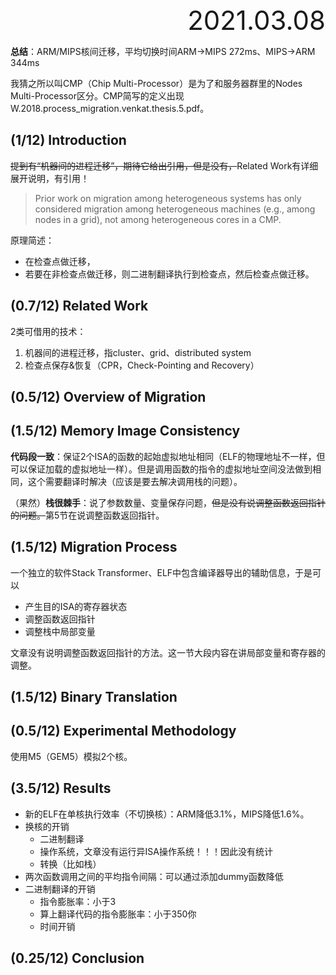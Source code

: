 <div style="text-align:right; font-size:3em;">2021.03.08</div>

**总结**：ARM/MIPS核间迁移，平均切换时间ARM->MIPS 272ms、MIPS->ARM 344ms

我猜之所以叫CMP（Chip Multi-Processor）是为了和服务器群里的Nodes Multi-Processor区分。CMP简写的定义出现W.2018.process_migration.venkat.thesis.5.pdf。

## (1/12) Introduction

~~提到有“机器间的进程迁移”，期待它给出引用，但是没有，~~Related Work有详细展开说明，有引用！

> Prior work on migration among heterogeneous systems has only considered migration among heterogeneous machines (e.g., among nodes in a grid), not among heterogeneous cores in a CMP.

原理简述：

* 在检查点做迁移，
* 若要在非检查点做迁移，则二进制翻译执行到检查点，然后检查点做迁移。

## (0.7/12) Related Work

2类可借用的技术：

1. 机器间的进程迁移，指cluster、grid、distributed system
2. 检查点保存&恢复（CPR，Check-Pointing and Recovery）

## (0.5/12) Overview of Migration

## (1.5/12) Memory Image Consistency

**代码段一致**：保证2个ISA的函数的起始虚拟地址相同（ELF的物理地址不一样，但可以保证加载的虚拟地址一样）。但是调用函数的指令的虚拟地址空间没法做到相同，这个需要翻译时解决（应该是要去解决调用栈的问题）。

（果然）**栈很棘手**：说了参数数量、变量保存问题，~~但是没有说调整函数返回指针的问题。~~第5节在说调整函数返回指针。

## (1.5/12) Migration Process

一个独立的软件Stack Transformer、ELF中包含编译器导出的辅助信息，于是可以

* 产生目的ISA的寄存器状态
* 调整函数返回指针
* 调整栈中局部变量

文章没有说明调整函数返回指针的方法。这一节大段内容在讲局部变量和寄存器的调整。

## (1.5/12) Binary Translation

## (0.5/12) Experimental Methodology

使用M5（GEM5）模拟2个核。

## (3.5/12) Results

* 新的ELF在单核执行效率（不切换核）：ARM降低3.1%，MIPS降低1.6%。
* 换核的开销
  * 二进制翻译
  * 操作系统，文章没有运行异ISA操作系统！！！因此没有统计
  * 转换（比如栈）
* 两次函数调用之间的平均指令间隔：可以通过添加dummy函数降低
* 二进制翻译的开销
  * 指令膨胀率：小于3
  * 算上翻译代码的指令膨胀率：小于350你
  * 时间开销

## (0.25/12) Conclusion

